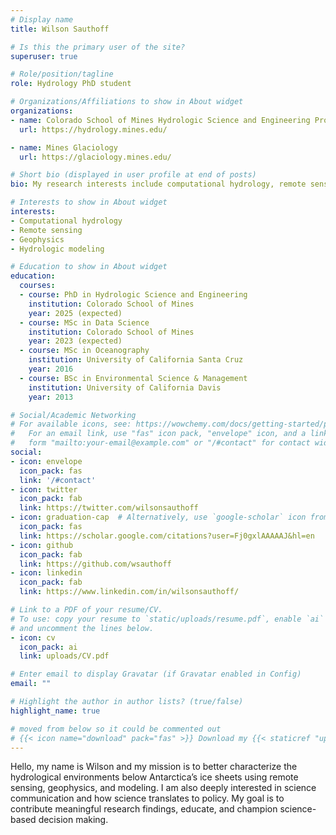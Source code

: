```yaml
---
# Display name
title: Wilson Sauthoff

# Is this the primary user of the site?
superuser: true

# Role/position/tagline
role: Hydrology PhD student

# Organizations/Affiliations to show in About widget
organizations:
- name: Colorado School of Mines Hydrologic Science and Engineering Program
  url: https://hydrology.mines.edu/

- name: Mines Glaciology
  url: https://glaciology.mines.edu/

# Short bio (displayed in user profile at end of posts)
bio: My research interests include computational hydrology, remote sensing, geophysics, and hydrologic modeling

# Interests to show in About widget
interests:
- Computational hydrology
- Remote sensing
- Geophysics
- Hydrologic modeling

# Education to show in About widget
education:
  courses:
  - course: PhD in Hydrologic Science and Engineering
    institution: Colorado School of Mines
    year: 2025 (expected)
  - course: MSc in Data Science
    institution: Colorado School of Mines
    year: 2023 (expected)
  - course: MSc in Oceanography
    institution: University of California Santa Cruz
    year: 2016
  - course: BSc in Environmental Science & Management
    institution: University of California Davis
    year: 2013

# Social/Academic Networking
# For available icons, see: https://wowchemy.com/docs/getting-started/page-builder/#icons
#   For an email link, use "fas" icon pack, "envelope" icon, and a link in the
#   form "mailto:your-email@example.com" or "/#contact" for contact widget.
social:
- icon: envelope
  icon_pack: fas
  link: '/#contact'
- icon: twitter
  icon_pack: fab
  link: https://twitter.com/wilsonsauthoff
- icon: graduation-cap  # Alternatively, use `google-scholar` icon from `ai` icon pack
  icon_pack: fas
  link: https://scholar.google.com/citations?user=Fj0gxlAAAAAJ&hl=en
- icon: github
  icon_pack: fab
  link: https://github.com/wsauthoff
- icon: linkedin
  icon_pack: fab
  link: https://www.linkedin.com/in/wilsonsauthoff/

# Link to a PDF of your resume/CV.
# To use: copy your resume to `static/uploads/resume.pdf`, enable `ai` icons in `params.toml`, 
# and uncomment the lines below.
- icon: cv
  icon_pack: ai
  link: uploads/CV.pdf

# Enter email to display Gravatar (if Gravatar enabled in Config)
email: ""

# Highlight the author in author lists? (true/false)
highlight_name: true

# moved from below so it could be commented out
# {{< icon name="download" pack="fas" >}} Download my {{< staticref "uploads/resume.pdf" "newtab" >}}CV{{< /staticref >}}.
---
```


Hello, my name is Wilson and my mission is to better characterize the hydrological environments below Antarctica’s ice sheets using remote sensing, geophysics, and modeling. I am also deeply interested in science communication and how science translates to policy. My goal is to contribute meaningful research findings, educate, and champion science-based decision making.